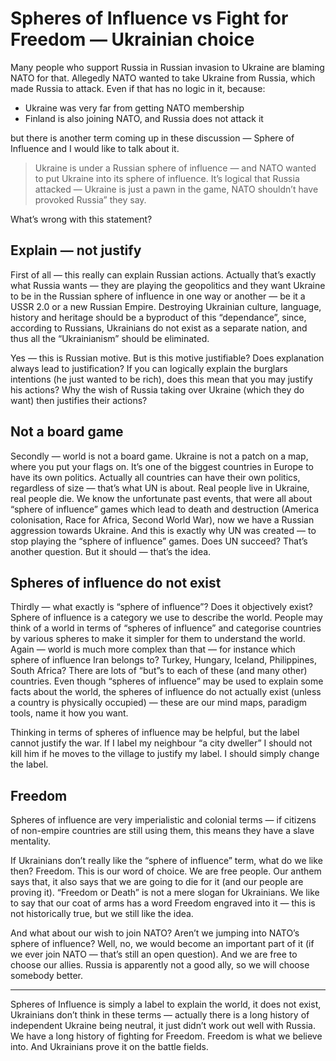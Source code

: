 # Spheres of Influence vs Fight for Freedom — Ukrainian choice

Many people who support Russia in Russian invasion to Ukraine are blaming NATO for that. 
Allegedly NATO wanted to take Ukraine from Russia, which made Russia to attack. 
Even if that has no logic in it, because:

 - Ukraine was very far from getting NATO membership
 - Finland is also joining NATO, and Russia does not attack it 

but there is another term coming up in these discussion — Sphere of Influence and I would like to talk about it.

> Ukraine is under a Russian sphere of influence — and NATO wanted to put Ukraine into its sphere of influence. 
> It’s logical that Russia attacked — Ukraine is just a pawn in the game, NATO shouldn’t have provoked Russia” they say. 

What’s wrong with this statement?

## Explain — not justify

First of all — this really can explain Russian actions. 
Actually that’s exactly what Russia wants — they are playing the geopolitics and they want Ukraine to be in the Russian sphere of influence in one way or another — be it a USSR 2.0 or a new Russian Empire. 
Destroying Ukrainian culture, language, history and heritage should be a byproduct of this “dependance”, since, according to Russians, Ukrainians do not exist as a separate nation, and thus all the “Ukrainianism” should be eliminated.

Yes — this is Russian motive. 
But is this motive justifiable? 
Does explanation always lead to justification? 
If you can logically explain the burglars intentions (he just wanted to be rich), does this mean that you may justify his actions? 
Why the wish of Russia taking over Ukraine (which they do want) then justifies their actions?

## Not a board game

Secondly — world is not a board game. 
Ukraine is not a patch on a map, where you put your flags on. 
It’s one of the biggest countries in Europe to have its own politics. 
Actually all countries can have their own politics, regardless of size — that’s what UN is about. 
Real people live in Ukraine, real people die. 
We know the unfortunate past events, that were all about “sphere of influence” games which lead to death and destruction (America colonisation, Race for Africa, Second World War), now we have a Russian aggression towards Ukraine. 
And this is exactly why UN was created — to stop playing the “sphere of influence” games. 
Does UN succeed? 
That’s another question. 
But it should — that’s the idea.

## Spheres of influence do not exist

Thirdly — what exactly is “sphere of influence”? 
Does it objectively exist? 
Sphere of influence is a category we use to describe the world. 
People may think of a world in terms of “spheres of influence” and categorise countries by various spheres to make it simpler for them to understand the world. 
Again — world is much more complex than that — for instance which sphere of influence Iran belongs to? 
Turkey, Hungary, Iceland, Philippines, South Africa? 
There are lots of “but”s to each of these (and many other) countries. 
Even though “spheres of influence” may be used to explain some facts about the world, the spheres of influence do not actually exist (unless a country is physically occupied) — these are our mind maps, paradigm tools, name it how you want.

Thinking in terms of spheres of influence may be helpful, but the label cannot justify the war. 
If I label my neighbour “a city dweller” I should not kill him if he moves to the village to justify my label. 
I should simply change the label.

## Freedom

Spheres of influence are very imperialistic and colonial terms — if citizens of non-empire countries are still using them, this means they have a slave mentality.

If Ukrainians don’t really like the “sphere of influence” term, what do we like then? 
Freedom. 
This is our word of choice. 
We are free people. 
Our anthem says that, it also says that we are going to die for it (and our people are proving it). 
“Freedom or Death” is not a mere slogan for Ukrainians. 
We like to say that our coat of arms has a word Freedom engraved into it — this is not historically true, but we still like the idea.

And what about our wish to join NATO? 
Aren’t we jumping into NATO’s sphere of influence? 
Well, no, we would become an important part of it (if we ever join NATO — that’s still an open question). 
And we are free to choose our allies. 
Russia is apparently not a good ally, so we will choose somebody better.

---

Spheres of Influence is simply a label to explain the world, it does not exist, Ukrainians don’t think in these terms — actually there is a long history of independent Ukraine being neutral, it just didn’t work out well with Russia. 
We have a long history of fighting for Freedom. 
Freedom is what we believe into. 
And Ukrainians prove it on the battle fields.
